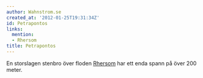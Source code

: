 ```yaml
---
author: Wahnstrom.se
created_at: '2012-01-25T19:31:34Z'
id: Petrapontos
links:
  mention:
  - Rhersom
title: Petrapontos
---
```


En storslagen stenbro över floden [Rhersom] har ett enda spann på över 200 meter.

  [Rhersom]: Rhersom